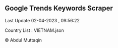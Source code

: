 

## Google Trends Keywords Scraper 
 
Last Update 02-04-2023 , 09:56:22

Country List :
VIETNAM.json



© Abdul Muttaqin 
